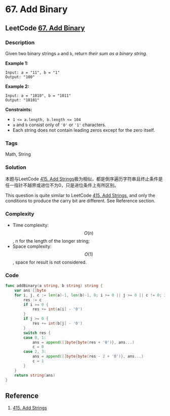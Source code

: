 # 67. Add Binary

## LeetCode [67. Add Binary](https://leetcode-cn.com/problems/add-binary/)

### Description

Given two binary strings `a` and `b`, return _their sum as a binary string_.

**Example 1:**

```text
Input: a = "11", b = "1"
Output: "100"
```

**Example 2:**

```text
Input: a = "1010", b = "1011"
Output: "10101"
```

**Constraints:**

* `1 <= a.length, b.length <= 104`
* `a` and `b` consist only of `'0'` or `'1'` characters.
* Each string does not contain leading zeros except for the zero itself.

### Tags

Math, String

### Solution

本题与LeetCode [415. Add Strings](https://leetcode-cn.com/problems/add-strings)极为相似，都是倒序遍历字符串且终止条件是任一指针不越界或进位不为0，只是进位条件上有所区别。

This question is quite similar to LeetCode [415. Add Strings](https://leetcode-cn.com/problems/add-strings), and only the conditions to produce the carry bit are different. See Reference section.

### Complexity

* Time complexity: $$O(n)$$, n for the length of the longer string; 
* Space complexity: $$O(1)$$, space for result is not considered.

### Code

```go
func addBinary(a string, b string) string {
	var ans []byte
	for i, j, c := len(a)-1, len(b)-1, 0; i >= 0 || j >= 0 || c != 0; i, j = i-1, j-1 {
		res := c
		if i >= 0 {
			res += int(a[i] - '0')
		}
		if j >= 0 {
			res += int(b[j] - '0')
		}
		switch res {
		case 0, 1:
			ans = append([]byte{byte(res + '0')}, ans...)
			c = 0
		case 2, 3:
			ans = append([]byte{byte(res - 2 + '0')}, ans...)
			c = 1
		}
	}
	return string(ans)
}
```

## Reference

1. [415. Add Strings](415.-add-strings.md)

